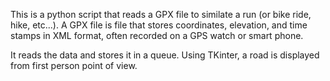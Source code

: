 This is a python script that reads a GPX file to similate a run (or bike ride, hike, etc...). A GPX file is file that stores coordinates, elevation, and time stamps in XML format, often recorded on a GPS watch or smart phone.

It reads the data and stores it in a queue. Using TKinter, a road is displayed from first person point of view. 
